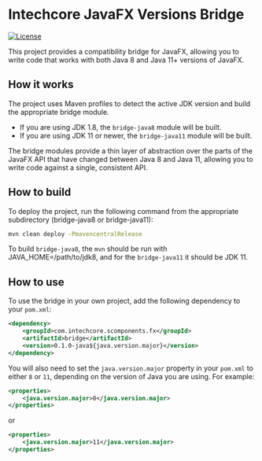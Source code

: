 # Intechcore JavaFX Versions Bridge

[![License](https://img.shields.io/badge/License-Apache%202.0-blue.svg)](https://opensource.org/licenses/Apache-2.0)

This project provides a compatibility bridge for JavaFX, allowing you to write code that works with both Java 8 and Java 11+ versions of JavaFX.

## How it works

The project uses Maven profiles to detect the active JDK version and build the appropriate bridge module.

- If you are using JDK 1.8, the `bridge-java8` module will be built.
- If you are using JDK 11 or newer, the `bridge-java11` module will be built.

The bridge modules provide a thin layer of abstraction over the parts of the JavaFX API that have changed between Java 8 and Java 11, allowing you to write code against a single, consistent API.

## How to build

To deploy the project, run the following command from the appropriate subdirectory (bridge-java8 or bridge-java11):

```bash
mvn clean deploy -PmavencentralRelease
```

To build `bridge-java8`, the `mvn` should be run with JAVA_HOME=/path/to/jdk8, and for the `bridge-java11` it should be JDK 11.

## How to use

To use the bridge in your own project, add the following dependency to your `pom.xml`:

```xml
<dependency>
    <groupId>com.intechcore.scomponents.fx</groupId>
    <artifactId>bridge</artifactId>
    <version>0.1.0-java${java.version.major}</version>
</dependency>
```

You will also need to set the `java.version.major` property in your `pom.xml` to either `8` or `11`, depending on the version of Java you are using. For example:

```xml
<properties>
    <java.version.major>8</java.version.major>
</properties>
```

or

```xml
<properties>
    <java.version.major>11</java.version.major>
</properties>
```
